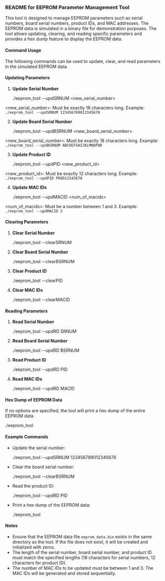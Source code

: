 ### README for EEPROM Parameter Management Tool

This tool is designed to manage EEPROM parameters such as serial numbers, board serial numbers, product IDs, and MAC addresses. 
The EEPROM data is simulated in a binary file for demonstration purposes. 
The tool allows updating, clearing, and reading specific parameters and provides a hex dump feature to display the EEPROM data.

#### Command Usage

The following commands can be used to update, clear, and read parameters in the simulated EEPROM data.

#### Updating Parameters

1. **Update Serial Number**

   ./eeprom_tool --updSRNUM <new_serial_number>

<new_serial_number>: Must be exactly 18 characters long.
Example: `./eeprom_tool --updSRNUM 123456789012345678`

2. **Update Board Serial Number**

   ./eeprom_tool --updBSRNUM <new_board_serial_number>
   
<new_board_serial_number>: Must be exactly 18 characters long.
Example: `./eeprom_tool --updBSRNUM ABCDEFGHIJKLMNOPQR`

3. **Update Product ID**

   ./eeprom_tool --updPID <new_product_id>

<new_product_id>: Must be exactly 12 characters long.
Example: `./eeprom_tool --updPID PROD12345678`

4. **Update MAC IDs**

   ./eeprom_tool --updMACID <num_of_macids>

<num_of_macids>: Must be a number between 1 and 3.
Example: `./eeprom_tool --updMACID 2`

#### Clearing Parameters

1. **Clear Serial Number**

   ./eeprom_tool --clearSRNUM

2. **Clear Board Serial Number**

   ./eeprom_tool --clearBSRNUM

3. **Clear Product ID**

   ./eeprom_tool --clearPID

4. **Clear MAC IDs**

   ./eeprom_tool --clearMACID

#### Reading Parameters

1. **Read Serial Number**

   ./eeprom_tool --updRD SRNUM

2. **Read Board Serial Number**

   ./eeprom_tool --updRD BSRNUM

3. **Read Product ID**

   ./eeprom_tool --updRD PID

4. **Read MAC IDs**

   ./eeprom_tool --updRD MACID

#### Hex Dump of EEPROM Data

If no options are specified, the tool will print a hex dump of the entire EEPROM data.

./eeprom_tool

#### Example Commands

- Update the serial number:

  ./eeprom_tool --updSRNUM 123456789012345678

- Clear the board serial number:

  ./eeprom_tool --clearBSRNUM

- Read the product ID:

  ./eeprom_tool --updRD PID

- Print a hex dump of the EEPROM data:

  ./eeprom_tool

#### Notes

- Ensure that the EEPROM data file `eeprom_data.bin` exists in the same directory as the tool. If the file does not exist, it will be created and initialized with zeros.
- The length of the serial number, board serial number, and product ID must match the specified lengths (18 characters for serial numbers, 12 characters for product ID).
- The number of MAC IDs to be updated must be between 1 and 3. The MAC IDs will be generated and stored sequentially.
